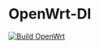 # OpenWrt-DI
 
[![Build OpenWrt](https://github.com/MXJNZ6/OpenWrt-DI/actions/workflows/OpenWrt.yml/badge.svg)](https://github.com/MXJNZ6/OpenWrt-DI/actions/workflows/OpenWrt.yml)
